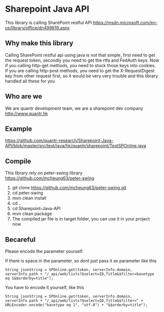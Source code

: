 [banner]: http://www.quantr.hk/wp-content/uploads/2017/11/banner1.png

# Sharepoint Java API
This library is calling SharePoint restful API https://msdn.microsoft.com/en-us/library/office/dn499819.aspx

## Why make this library
Calling SharePoint restful api using java is not that simple, first need to get the request token, secondly you need to get the rtfa and FedAuth keys. Now if you calling http-get methods, you need to stuck those keys into cookies. If you are calling http-post methods, you need to get the X-RequestDigest key from other request first, so it would be very very trouble and this library handled all these for you

## Who are we
We are quantr development team, we are a sharepoint dev company http://www.quantr.hk

## Example
https://github.com/quantr-research/Sharepoint-Java-API/blob/master/src/test/java/hk/quantr/sharepoint/TestSPOnline.java

## Compile

This library rely on peter-swing library https://github.com/mcheung63/peter-swing

1. git clone https://github.com/mcheung63/peter-swing.git
2. cd peter-swing
3. mvn clean install
4. cd ..
5. cd Sharepoint-Java-API
6. mvn clean package
7. The compiled jar file is in target folder, you can use it in your project now

## Becareful
		
Please encode the parameter yourself:

If there is space in the parameter, so dont just pass it as parameter like this

```
String jsonString = SPOnline.get(token, serverInfo.domain, serverInfo.path + "/_api/web/lists?$select=ID,Title&$filter=basetype eq 1&$orderby=title");
```

You have to encode it yourself, like this
		
```
String jsonString = SPOnline.get(token, serverInfo.domain, serverInfo.path + "/_api/web/lists?$select=ID,Title&$filter=" + URLEncoder.encode("basetype eq 1", "utf-8") + "&$orderby=title");
```
		